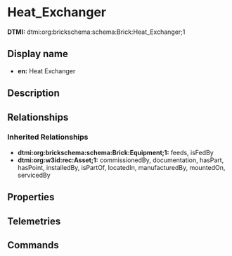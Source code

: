 # Heat_Exchanger
**DTMI:** dtmi:org:brickschema:schema:Brick:Heat_Exchanger;1
## Display name
- **en:** Heat Exchanger
## Description
## Relationships
### Inherited Relationships
* **dtmi:org:brickschema:schema:Brick:Equipment;1:** feeds, isFedBy
* **dtmi:org:w3id:rec:Asset;1:** commissionedBy, documentation, hasPart, hasPoint, installedBy, isPartOf, locatedIn, manufacturedBy, mountedOn, servicedBy
## Properties
## Telemetries
## Commands
